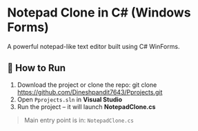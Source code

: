 # Notepad Clone in C# (Windows Forms)

A powerful notepad-like text editor built using C# WinForms.

## 🚀 How to Run

1. Download the project or clone the repo:
   git clone https://github.com/Dineshpandit7643/Pprojects.git
2. Open `Pprojects.sln` in **Visual Studio**
3. Run the project – it will launch **NotepadClone.cs**

> Main entry point is in: `NotepadClone.cs`
>


